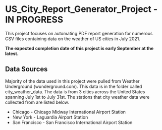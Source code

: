# US_City_Report_Generator_Project - IN PROGRESS
This project focuses on automating PDF report generation for numerous CSV files containing data on the weather of US cities in July 2021.

**The expected completion date of this project is early September at the latest.**

## Data Sources
Majority of the data used in this project were pulled from Weather Underground (wunderground.com). This data is in the folder called city_weather_data. The data is from 3 cities across the United States spanning July 1st to July 31st. The stations that city weather data were collected from are listed below.
* Chicago - Chicago Midway International Airport Station
* New York - Laguardia Airport Station
* San Francisco - San Francisco International Airport Station
